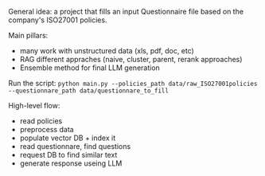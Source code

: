 General idea: a project that fills an input Questionnaire file based on the company's ISO27001 policies.

Main pillars:
- many work with unstructured data (xls, pdf, doc, etc)
- RAG different appraches (naive, cluster, parent, rerank approaches)
- Ensemble method for final LLM generation

Run the script: 
`python main.py --policies_path data/raw_ISO27001policies --questionnare_path data/questionnare_to_fill`

High-level flow:
- read policies
- preprocess data
- populate vector DB + index it
- read questionnare, find questions 
- request DB to find similar text
- generate response useing LLM
